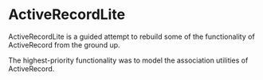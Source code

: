 ActiveRecordLite
================

ActiveRecordLite is a guided attempt to rebuild some of the functionality of ActiveRecord from the ground up.

The highest-priority functionality was to model the association utilities of ActiveRecord.

